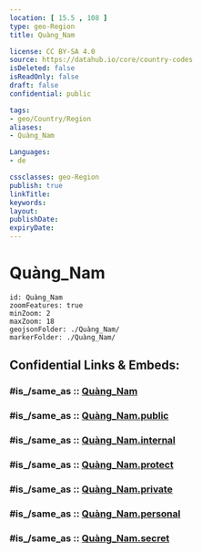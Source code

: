 ```yaml
---
location: [ 15.5 , 108 ] 
type: geo-Region
title: Quàng_Nam

license: CC BY-SA 4.0
source: https://datahub.io/core/country-codes
isDeleted: false
isReadOnly: false
draft: false
confidential: public

tags:
- geo/Country/Region
aliases:
- Quàng_Nam

Languages:
- de

cssclasses: geo-Region
publish: true
linkTitle: 
keywords: 
layout: 
publishDate: 
expiryDate: 
---
```


# Quàng_Nam

```leaflet
id: Quàng_Nam
zoomFeatures: true 
minZoom: 2 
maxZoom: 18
geojsonFolder: ./Quàng_Nam/
markerFolder: ./Quàng_Nam/
```


## Confidential Links & Embeds: 

### #is_/same_as :: [Quàng_Nam](/_Standards/Earth/Continent/Asia/Asia~South~East/Vietnam/Provinces~Vietnam/Quàng_Nam.md) 

### #is_/same_as :: [Quàng_Nam.public](/_public/Earth/Continent/Asia/Asia~South~East/Vietnam/Provinces~Vietnam/Quàng_Nam.public.md) 

### #is_/same_as :: [Quàng_Nam.internal](/_internal/Earth/Continent/Asia/Asia~South~East/Vietnam/Provinces~Vietnam/Quàng_Nam.internal.md) 

### #is_/same_as :: [Quàng_Nam.protect](/_protect/Earth/Continent/Asia/Asia~South~East/Vietnam/Provinces~Vietnam/Quàng_Nam.protect.md) 

### #is_/same_as :: [Quàng_Nam.private](/_private/Earth/Continent/Asia/Asia~South~East/Vietnam/Provinces~Vietnam/Quàng_Nam.private.md) 

### #is_/same_as :: [Quàng_Nam.personal](/_personal/Earth/Continent/Asia/Asia~South~East/Vietnam/Provinces~Vietnam/Quàng_Nam.personal.md) 

### #is_/same_as :: [Quàng_Nam.secret](/_secret/Earth/Continent/Asia/Asia~South~East/Vietnam/Provinces~Vietnam/Quàng_Nam.secret.md)

